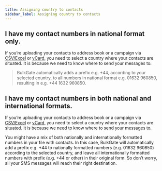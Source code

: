 ```yaml
---
title: Assigning country to contacts 
sidebar_label: Assigning country to contacts
---
```


## I have my contact numbers in national format only.
If you’re uploading your contacts to address book or a campaign via [CSV/Excel](importing_contacts_excel.md#how-do-i-import-contacts-to-address-book-via-csvexcel) or [vCard,](importing-contacts-via-vcard.md#how-do-i-import-contacts-to-address-book-via-vcard) you need to select a country where your contacts are situated. It is because we need to know where to send your messages to. 

>BulkGate automatically adds a prefix e.g. +44, according to your selected country, to all numbers in national format e.g. 01632 960850, resulting in e.g. +44 1632 960850. 

## I have my contact numbers in both national and international formats.
If you’re uploading your contacts to address book or a campaign via [CSV/Excel](importing_contacts_excel.md#how-do-i-import-contacts-to-address-book-via-csvexcel) or [vCard,](importing-contacts-via-vcard.md#how-do-i-import-contacts-to-address-book-via-vcard) you need to select a country where your contacts are situated. It is because we need to know where to send your messages to. 

You might have a mix of both nationally and internationally formatted numbers in your file with contacts. In this case, BulkGate will automatically add a prefix e.g. +44 to nationally formatted numbers (e.g. 01632 960850) according to the selected country, and leave all internationally formatted numbers with prefix (e.g. +44 or other) in their original form. So don’t worry, all your SMS messages will reach their right destination.
